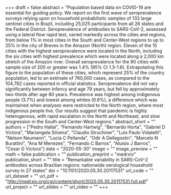 +++
draft = false
abstract = "Population based data on COVID-19 are essential for guiding policy. We report on the first wave of seroprevalence surveys relying upon on household probabilistic samples of 133 large sentinel cities in Brazil, including 25,025 participants from all 26 states and the Federal District. Seroprevalence of antibodies to SARS-CoV-2, assessed using a lateral flow rapid test, varied markedly across the cities and regions, from below 1% in most cities in the South and Center-West regions to up to 25% in the city of Breves in the Amazon (North) region. Eleven of the 15 cities with the highest seroprevalence were located in the North, including the six cities with highest prevalence which were located along a 2,000 km stretch of the Amazon river. Overall seroprevalence for the 90 cities with sample size of 200 or greater was 1.4% (95% CI 1.3-1.6). Extrapolating this figure to the population of these cities, which represent 25% of the country population, led to an estimate of 760,000 cases, as compared to the 104,782 cases reported in official statistics. Seroprevalence did not vary significantly between infancy and age 79 years, but fell by approximately two-thirds after age 80 years. Prevalence was highest among indigenous people (3.7%) and lowest among whites (0.6%), a difference which was maintained when analyses were restricted to the North region, where most indigenous people live. Our results suggest that pandemic is highly heterogenous, with rapid escalation in the North and Northeast, and slow progression in the South and Center-West regions."
abstract_short = ""
authors = ["Pedro Hallal", "Fernando Hartwig", "Bernardo Horta", "Gabriel D Victora", "Mariangela Silveira", "Claudio Struchiner", "Luis Paulo Vidaletti", "Nelson Neumann", "Lucia C Pellanda", "Odir A Dellagostin", "Marcelo N Burattini", "Ana M Menezes", "Fernando C Barros", "Aluisio J Barros", "Cesar G Victora"]
date = "2020-05-30"
image = ""
image_preview = ""
math = false
publication = ""
publication_preprint = "medrxiv"
publication_short = ""
title = "Remarkable variability in SARS-CoV-2 antibodies across Brazilian regions: nationwide serological household survey in 27 states"
doi = "10.1101/2020.05.30.20117531"
url_code = ""
url_dataset = ""
url_pdf = "http://medrxiv.org/cgi/content/short/2020.05.30.20117531.full.pdf"
url_project = ""
url_slides = ""
url_video = ""
+++